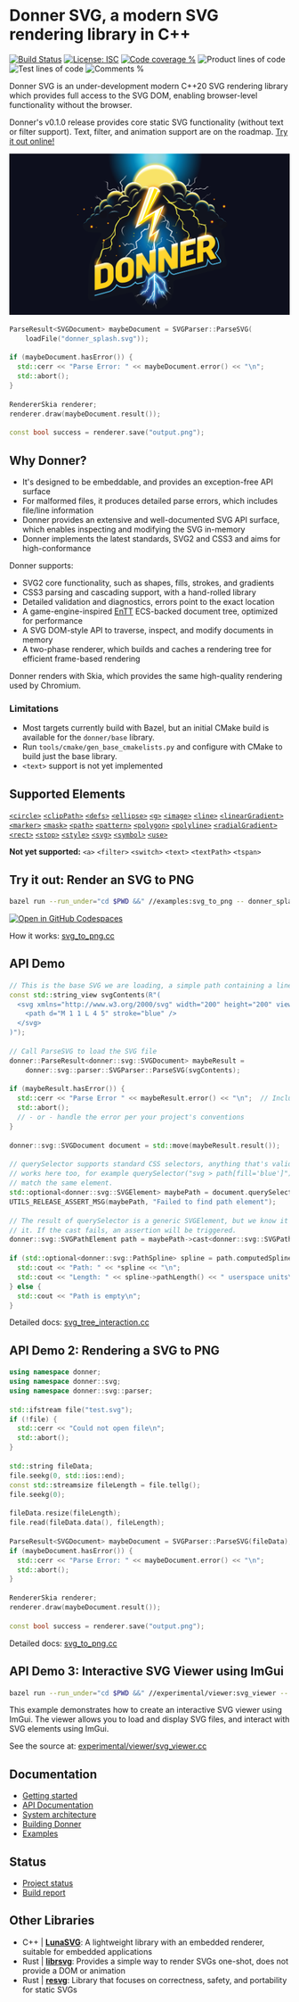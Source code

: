 # Donner SVG, a modern SVG rendering library in C++

[![Build Status](https://github.com/jwmcglynn/donner/actions/workflows/main.yml/badge.svg)](https://github.com/jwmcglynn/donner/actions/workflows/main.yml) [![License: ISC](https://img.shields.io/badge/License-ISC-blue.svg)](https://opensource.org/licenses/ISC) [![Code coverage %](https://codecov.io/gh/jwmcglynn/donner/branch/main/graph/badge.svg?token=Z3YJZNKGU0)](https://codecov.io/gh/jwmcglynn/donner) ![Product lines of code](https://gist.githubusercontent.com/jwmcglynn/91f7f490a72af9c06506c8176729d218/raw/loc.svg) ![Test lines of code](https://gist.githubusercontent.com/jwmcglynn/91f7f490a72af9c06506c8176729d218/raw/loc-tests.svg)
![Comments %](https://gist.githubusercontent.com/jwmcglynn/91f7f490a72af9c06506c8176729d218/raw/comments.svg)

Donner SVG is an under-development modern C++20 SVG rendering library which provides full access to the SVG DOM, enabling browser-level functionality without the browser.

Donner's v0.1.0 release provides core static SVG functionality (without text or filter support). Text, filter, and animation support are on the roadmap. [Try it out online!](https://jwmcglynn.github.io/donner-editor/)

![Donner splash image](donner_splash.svg)

```cpp
ParseResult<SVGDocument> maybeDocument = SVGParser::ParseSVG(
    loadFile("donner_splash.svg"));

if (maybeDocument.hasError()) {
  std::cerr << "Parse Error: " << maybeDocument.error() << "\n";
  std::abort();
}

RendererSkia renderer;
renderer.draw(maybeDocument.result());

const bool success = renderer.save("output.png");
```

## Why Donner?

- It's designed to be embeddable, and provides an exception-free API surface
- For malformed files, it produces detailed parse errors, which includes file/line information
- Donner provides an extensive and well-documented SVG API surface, which enables inspecting and modifying the SVG in-memory
- Donner implements the latest standards, SVG2 and CSS3 and aims for high-conformance

Donner supports:

- SVG2 core functionality, such as shapes, fills, strokes, and gradients
- CSS3 parsing and cascading support, with a hand-rolled library
- Detailed validation and diagnostics, errors point to the exact location
- A game-engine-inspired [EnTT](https://github.com/skypjack/entt) ECS-backed document tree, optimized for performance
- A SVG DOM-style API to traverse, inspect, and modify documents in memory
- A two-phase renderer, which builds and caches a rendering tree for efficient frame-based rendering

Donner renders with Skia, which provides the same high-quality rendering used by Chromium.

### Limitations

- Most targets currently build with Bazel, but an initial CMake build is available for the `donner/base` library.
- Run `tools/cmake/gen_base_cmakelists.py` and configure with CMake to build just the base library.
- `<text>` support is not yet implemented

## Supported Elements

[`<circle>`](https://jwmcglynn.github.io/donner/xml_circle.html) [`<clipPath>`](https://jwmcglynn.github.io/donner/xml_clipPath.html) [`<defs>`](https://jwmcglynn.github.io/donner/xml_defs.html) [`<ellipse>`](https://jwmcglynn.github.io/donner/xml_ellipse.html) [`<g>`](https://jwmcglynn.github.io/donner/xml_g.html) [`<image>`](https://jwmcglynn.github.io/donner/group__xml__image.html) [`<line>`](https://jwmcglynn.github.io/donner/xml_line.html) [`<linearGradient>`](https://jwmcglynn.github.io/donner/xml_linearGradient.html) [`<marker>`](https://jwmcglynn.github.io/donner/xml_marker.html) [`<mask>`](https://jwmcglynn.github.io/donner/xml_mask.html) [`<path>`](https://jwmcglynn.github.io/donner/xml_path.html) [`<pattern>`](https://jwmcglynn.github.io/donner/xml_pattern.html) [`<polygon>`](https://jwmcglynn.github.io/donner/xml_polygon.html) [`<polyline>`](https://jwmcglynn.github.io/donner/xml_polyline.html) [`<radialGradient>`](https://jwmcglynn.github.io/donner/xml_radialGradient.html) [`<rect>`](https://jwmcglynn.github.io/donner/xml_rect.html) [`<stop>`](https://jwmcglynn.github.io/donner/xml_stop.html) [`<style>`](https://jwmcglynn.github.io/donner/group__xml__style.html) [`<svg>`](https://jwmcglynn.github.io/donner/xml_svg.html) [`<symbol>`](https://jwmcglynn.github.io/donner/xml_symbol.html) [`<use>`](https://jwmcglynn.github.io/donner/xml_use.html)

**Not yet supported:** `<a>` `<filter>` `<switch>` `<text>` `<textPath>` `<tspan>`

## Try it out: Render an SVG to PNG

```sh
bazel run --run_under="cd $PWD &&" //examples:svg_to_png -- donner_splash.svg
```

[![Open in GitHub Codespaces](https://github.com/codespaces/badge.svg)](https://codespaces.new/jwmcglynn/donner)

How it works: [svg_to_png.cc](https://jwmcglynn.github.io/donner/svg_to_png_8cc-example.html)

## API Demo

```cpp
// This is the base SVG we are loading, a simple path containing a line
const std::string_view svgContents(R"(
  <svg xmlns="http://www.w3.org/2000/svg" width="200" height="200" viewBox="0 0 10 10">
    <path d="M 1 1 L 4 5" stroke="blue" />
  </svg>
)");

// Call ParseSVG to load the SVG file
donner::ParseResult<donner::svg::SVGDocument> maybeResult =
    donner::svg::parser::SVGParser::ParseSVG(svgContents);

if (maybeResult.hasError()) {
  std::cerr << "Parse Error " << maybeResult.error() << "\n";  // Includes line:column and reason
  std::abort();
  // - or - handle the error per your project's conventions
}

donner::svg::SVGDocument document = std::move(maybeResult.result());

// querySelector supports standard CSS selectors, anything that's valid when defining a CSS rule
// works here too, for example querySelector("svg > path[fill='blue']") is also valid and will
// match the same element.
std::optional<donner::svg::SVGElement> maybePath = document.querySelector("path");
UTILS_RELEASE_ASSERT_MSG(maybePath, "Failed to find path element");

// The result of querySelector is a generic SVGElement, but we know it's a path, so we can cast
// it. If the cast fails, an assertion will be triggered.
donner::svg::SVGPathElement path = maybePath->cast<donner::svg::SVGPathElement>();

if (std::optional<donner::svg::PathSpline> spline = path.computedSpline()) {
  std::cout << "Path: " << *spline << "\n";
  std::cout << "Length: " << spline->pathLength() << " userspace units\n";
} else {
  std::cout << "Path is empty\n";
}
```

Detailed docs: [svg_tree_interaction.cc](https://jwmcglynn.github.io/donner/svg_tree_interaction_8cc-example.html)

## API Demo 2: Rendering a SVG to PNG

```cpp
using namespace donner;
using namespace donner::svg;
using namespace donner::svg::parser;

std::ifstream file("test.svg");
if (!file) {
  std::cerr << "Could not open file\n";
  std::abort();
}

std::string fileData;
file.seekg(0, std::ios::end);
const std::streamsize fileLength = file.tellg();
file.seekg(0);

fileData.resize(fileLength);  
file.read(fileData.data(), fileLength);

ParseResult<SVGDocument> maybeDocument = SVGParser::ParseSVG(fileData);
if (maybeDocument.hasError()) {
  std::cerr << "Parse Error: " << maybeDocument.error() << "\n";
  std::abort();
}

RendererSkia renderer;
renderer.draw(maybeDocument.result());

const bool success = renderer.save("output.png");
```

Detailed docs: [svg_to_png.cc](https://jwmcglynn.github.io/donner/svg_to_png_8cc-example.html)

## API Demo 3: Interactive SVG Viewer using ImGui

```sh
bazel run --run_under="cd $PWD &&" //experimental/viewer:svg_viewer -- donner_icon.svg
```

This example demonstrates how to create an interactive SVG viewer using ImGui. The viewer allows you to load and display SVG files, and interact with SVG elements using ImGui.

See the source at: [experimental/viewer/svg_viewer.cc](./experimental/viewer/svg_viewer.cc)

## Documentation

- [Getting started](https://jwmcglynn.github.io/donner/GettingStarted.html)
- [API Documentation](https://jwmcglynn.github.io/donner/DonnerAPI.html)
- [System architecture](https://jwmcglynn.github.io/donner/SystemArchitecture.html)
- [Building Donner](https://jwmcglynn.github.io/donner/BuildingDonner.html)
- [Examples](https://jwmcglynn.github.io/donner/examples.html)

## Status

- [Project status](https://github.com/jwmcglynn/donner/issues/149)
- [Build report](docs/build_report.md)

## Other Libraries

- C++ | **[LunaSVG](https://github.com/sammycage/lunasvg)**: A lightweight library with an embedded renderer, suitable for embedded applications
- Rust | **[librsvg](https://gitlab.gnome.org/GNOME/librsvg)**: Provides a simple way to render SVGs one-shot, does not provide a DOM or animation
- Rust | **[resvg](https://github.com/RazrFalcon/resvg)**: Library that focuses on correctness, safety, and portability for static SVGs
